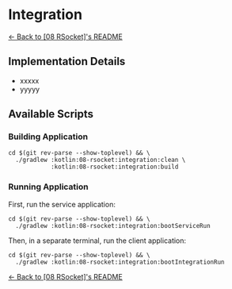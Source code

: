 # Integration

[← Back to \[08 RSocket\]'s README](../README.md)

## Implementation Details

- xxxxx
- yyyyy

## Available Scripts

### Building Application

```shell
cd $(git rev-parse --show-toplevel) && \
  ./gradlew :kotlin:08-rsocket:integration:clean \
            :kotlin:08-rsocket:integration:build
```

### Running Application

First, run the service application:

```shell
cd $(git rev-parse --show-toplevel) && \
  ./gradlew :kotlin:08-rsocket:integration:bootServiceRun
```

Then, in a separate terminal, run the client application:

```shell
cd $(git rev-parse --show-toplevel) && \
  ./gradlew :kotlin:08-rsocket:integration:bootIntegrationRun
```

[← Back to \[08 RSocket\]'s README](../README.md)
